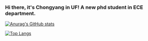 ### Hi there, it's Chongyang in UF! A new phd student in ECE department.

[![Anurag's GitHub stats](https://github-readme-stats.vercel.app/api?username=AronYoung414)](https://github.com/anuraghazra/github-readme-stats)

[![Top Langs](https://github-readme-stats.vercel.app/api/top-langs/?username=AronYoung414)](https://github.com/anuraghazra/github-readme-stats)

<!--
**AronYoung414/AronYoung414** is a ✨ _special_ ✨ repository because its `README.md` (this file) appears on your GitHub profile.

Here are some ideas to get you started:

- 🔭 I’m currently working on ...
- 🌱 I’m currently learning ...
- 👯 I’m looking to collaborate on ...
- 🤔 I’m looking for help with ...
- 💬 Ask me about ...
- 📫 How to reach me: ...
- 😄 Pronouns: ...
- ⚡ Fun fact: ...
-->
